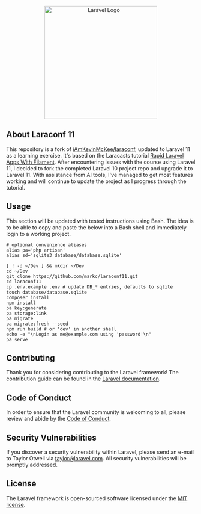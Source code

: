 <p align="center"><a href="https://laravel.com" target="_blank"><img src="https://raw.githubusercontent.com/laravel/art/master/logo-lockup/5%20SVG/2%20CMYK/1%20Full%20Color/laravel-logolockup-cmyk-red.svg" width="300" alt="Laravel Logo"></a></p>

## About Laraconf 11

This repository is a fork of [iAmKevinMcKee/laraconf](https://github.com/iAmKevinMcKee/laraconf), updated to Laravel 11 as a learning exercise. It's based on the Laracasts tutorial [Rapid Laravel Apps With Filament](https://laracasts.com/series/rapid-laravel-development-with-filament/). After encountering issues with the course using Laravel 11, I decided to fork the completed Laravel 10 project repo and upgrade it to Laravel 11. With assistance from AI tools, I've managed to get most features working and will continue to update the project as I progress through the tutorial.

## Usage

This section will be updated with tested instructions using Bash. The idea is to be able to
copy and paste the below into a Bash shell and immediately login to a working project.

```
# optional convenience aliases
alias pa='php artisan'
alias sd='sqlite3 database/database.sqlite'

[ ! -d ~/Dev ] && mkdir ~/Dev
cd ~/Dev
git clone https://github.com/markc/laraconf11.git
cd laraconf11
cp .env.example .env # update DB_* entries, defaults to sqlite
touch database/database.sqlite
composer install
npm install
pa key:generate
pa storage:link
pa migrate
pa migrate:fresh --seed
npm run build # or 'dev' in another shell
echo -e "\nLogin as me@example.com using 'password'\n"
pa serve
```

## Contributing

Thank you for considering contributing to the Laravel framework! The contribution guide can be found in the [Laravel documentation](https://laravel.com/docs/contributions).

## Code of Conduct

In order to ensure that the Laravel community is welcoming to all, please review and abide by the [Code of Conduct](https://laravel.com/docs/contributions#code-of-conduct).

## Security Vulnerabilities

If you discover a security vulnerability within Laravel, please send an e-mail to Taylor Otwell via [taylor@laravel.com](mailto:taylor@laravel.com). All security vulnerabilities will be promptly addressed.

## License

The Laravel framework is open-sourced software licensed under the [MIT license](https://opensource.org/licenses/MIT).
